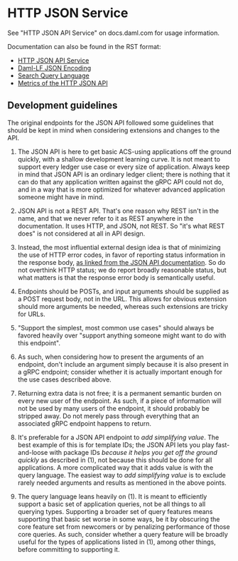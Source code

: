 # HTTP JSON Service

See "HTTP JSON API Service" on docs.daml.com for usage information.

Documentation can also be found in the RST format:
- [HTTP JSON API Service](/docs/source/json-api/index.rst)
- [Daml-LF JSON Encoding](/docs/source/json-api/lf-value-specification.rst)
- [Search Query Language](/docs/source/json-api/search-query-language.rst)
- [Metrics of the HTTP JSON API](/docs/source/json-api/metrics.rst)

## Development guidelines

The original endpoints for the JSON API followed some guidelines that
should be kept in mind when considering extensions and changes to the
API.

1. The JSON API is here to get basic ACS-using applications off the
   ground quickly, with a shallow development learning curve.  It is not
   meant to support every ledger use case or every size of application.
   Always keep in mind that JSON API is an ordinary ledger client; there
   is nothing that it can do that any application written against the
   gRPC API could not do, and in a way that is more optimized for
   whatever advanced application someone might have in mind.

2. JSON API is not a REST API.  That's one reason why REST isn't in the
   name, and that we never refer to it as REST anywhere in the
   documentation.  It uses HTTP, and JSON, not REST.  So "it's what REST
   does" is not considered at all in API design.

3. Instead, the most influential external design idea is that of
   minimizing the use of HTTP error codes, in favor of reporting status
   information in the response body, [as linked from the JSON API
   documentation](https://blog.restcase.com/rest-api-error-codes-101/).
   So do not overthink HTTP status; we do report broadly reasonable
   status, but what matters is that the response error body is
   semantically useful.

4. Endpoints should be POSTs, and input arguments should be supplied as
   a POST request body, not in the URL.  This allows for obvious
   extension should more arguments be needed, whereas such extensions
   are tricky for URLs.
   
5. "Support the simplest, most common use cases" should always be
   favored heavily over "support anything someone might want to do with
   this endpoint".

6. As such, when considering how to present the arguments of an
   endpoint, don't include an argument simply because it is also present
   in a gRPC endpoint; consider whether it is actually important enough
   for the use cases described above.

7. Returning extra data is not free; it is a permanent semantic burden
   on every new user of the endpoint.  As such, if a piece of
   information will not be used by many users of the endpoint, it should
   probably be stripped away.  Do not merely pass through everything
   that an associated gRPC endpoint happens to return.

8. It's preferable for a JSON API endpoint to _add simplifying value_.
   The best example of this is for template IDs; the JSON API lets you
   play fast-and-loose with package IDs _because it helps you get off
   the ground quickly_ as described in (1), not because this should be
   done for all applications.  A more complicated way that it adds value
   is with the query language.  The easiest way to _add simplifying
   value_ is to exclude rarely needed arguments and results as mentioned
   in the above points.

9. The query language leans heavily on (1).  It is meant to efficiently
   support a basic set of application queries, not be all things to all
   querying types.  Supporting a broader set of query features means
   supporting that basic set worse in some ways, be it by obscuring the
   core feature set from newcomers or by penalizing performance of those
   core queries.  As such, consider whether a query feature will be
   broadly useful for the types of applications listed in (1), among
   other things, before committing to supporting it.
